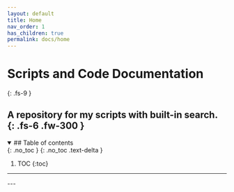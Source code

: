 ```yaml
---
layout: default
title: Home
nav_order: 1
has_children: true
permalink: docs/home
---
```


# Scripts and Code Documentation
{: .fs-9 }

A repository for my scripts with built-in search.
{: .fs-6 .fw-300 }
---


<details open markdown="block">
  <summary>
        ## Table of contents
  </summary>
  {: .no_toc }
  {: .no_toc .text-delta }

  1. TOC
  {:toc}

  ---
</details>
---
